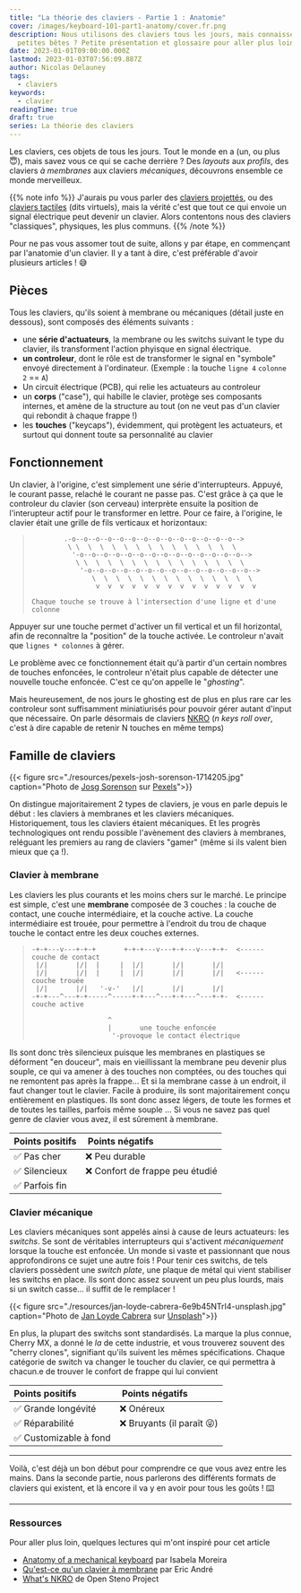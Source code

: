 ```yaml
---
title: "La théorie des claviers - Partie 1 : Anatomie"
cover: /images/keyboard-101-part1-anatomy/cover.fr.png
description: Nous utilisons des claviers tous les jours, mais connaissez vous vraiment ces
  petites bêtes ? Petite présentation et glossaire pour aller plus loin.
date: 2023-01-01T09:00:00.000Z
lastmod: 2023-01-03T07:56:09.887Z
author: Nicolas Delauney
tags:
  - claviers
keywords:
  - clavier
readingTime: true
draft: true
series: La théorie des claviers
---
```


Les claviers, ces objets de tous les jours. Tout le monde en a (un, ou plus 😇), mais savez vous ce qui se cache derrière ? Des _layouts_ aux _profils_, des claviers _à membranes_ aux claviers _mécaniques_, découvrons ensemble ce monde merveilleux.

{{% note info %}}
J'aurais pu vous parler des [claviers projettés](https://keyboardsexpert.com/laser-projection-keyboards-guide/), ou des [claviers tactiles](https://fr.wikipedia.org/wiki/Clavier_virtuel) (dits virtuels), mais la vérité c'est que tout ce qui envoie un signal électrique peut devenir un clavier. Alors contentons nous des claviers "classiques", physiques, les plus communs.
{{% /note %}}

Pour ne pas vous assomer tout de suite, allons y par étape, en commençant par l'anatomie d'un clavier. Il y a tant à dire, c'est préférable d'avoir plusieurs articles ! 😅

## Pièces

Tous les claviers, qu'ils soient à membrane ou mécaniques (détail juste en dessous), sont composés des éléments suivants :

- une **série d'actuateurs**, la membrane ou les switchs suivant le type du clavier, ils transforment l'action phyisque en signal électrique.
- **un controleur**, dont le rôle est de transformer le signal en "symbole" envoyé directement à l'ordinateur.  (Exemple : la touche `ligne 4` `colonne 2` == `A`)
- Un circuit électrique (PCB), qui relie les actuateurs au controleur
- un **corps** ("case"), qui habille le clavier, protège ses composants internes, et amène de la structure au tout (on ne veut pas d'un clavier qui rebondit à chaque frappe !)
- les **touches** ("keycaps"), évidemment, qui protègent les actuateurs, et surtout qui donnent toute sa personnalité au clavier


## Fonctionnement

Un clavier, à l'origine, c'est simplement une série d'interrupteurs. Appuyé, le courant passe, relaché le courant ne passe pas. C'est grâce à ça que le controleur du clavier (son cerveau) interprète ensuite la position de l'interupteur actif pour le transformer en lettre. Pour ce faire, à l'origine, le clavier était une grille de fils verticaux et horizontaux:

>```goat
>         .-o--o--o--o--o--o--o--o--o--o--o--o--o--o-->        
>          \ \  \  \  \  \  \  \  \  \  \  \  \  \  \        
>           '-o--o--o--o--o--o--o--o--o--o--o--o--o--o-->        
>            \ \  \  \  \  \  \  \  \  \  \  \  \  \  \        
>             '-o--o--o--o--o--o--o--o--o--o--o--o--o--o-->        
>                \  \  \  \  \  \  \  \  \  \  \  \  \  \        
>                 v  v  v  v  v  v  v  v  v  v  v  v  v  v        
>
> Chaque touche se trouve à l'intersection d'une ligne et d'une colonne
>```

Appuyer sur une touche permet d'activer un fil vertical et un fil horizontal, afin de reconnaître la "position" de la touche activée. Le controleur n'avait que `lignes * colonnes` à gérer.

Le problème avec ce fonctionnement était qu'à partir d'un certain nombres de touches enfoncées, le controleur n'était plus capable de détecter une nouvelle touche enfoncée. C'est ce qu'on appelle le "_ghosting_".

Mais heureusement, de nos jours le ghosting est de plus en plus rare car les controleur sont suffisamment miniatiurisés pour pouvoir gérer autant d'input que nécessaire. On parle désormais de claviers [NKRO][1] (_n keys roll over_, c'est à dire capable de retenir N touches en même temps)
## Famille de claviers

{{< figure src="./resources/pexels-josh-sorenson-1714205.jpg" caption="Photo de <a href='https://www.pexels.com/fr-fr/@joshsorenson/'>Josg Sorenson</a> sur <a href='https://www.pexels.com/fr-fr/photo/clavier-magique-apple-avec-pave-numerique-sur-la-table-pres-de-la-souris-sans-fil-1714205/'>Pexels</a>">}}

On distingue majoritairement 2 types de claviers, je vous en parle depuis le début : les claviers à membranes et les claviers mécaniques. Historiquement, tous les claviers étaient mécaniques. Et les progrès technologiques ont rendu possible l'avènement des claviers à membranes, reléguant les premiers au rang de claviers "gamer" (même si ils valent bien mieux que ça !).

### Clavier à membrane

Les claviers les plus courants et les moins chers sur le marché. Le principe est simple, c'est une **membrane** composée de 3 couches : la couche de contact, une couche intermédiaire, et la couche active. La couche intermédiaire est trouée, pour permettre à l'endroit du trou de chaque touche le contact entre les deux couches externes.

> ```goat
> -+-+---v---+-+-+       +-+-+---v---+-+---v---+-+-  <------ couche de contact
>  |/|       |/|  |     |  |/|       |/|       |/|
>  |/|       |/|  |     |  |/|       |/|       |/|   <------ couche trouée
>  |/|       |/|   '-v-'   |/|       |/|       |/|
> -+-+---^---+-+-----^-----+-+---^---+-+---^---+-+-  <------ couche active
> 
>                    ^
>                    |       une touche enfoncée
>                     '-provoque le contact électrique
> ```

Ils sont donc très silencieux puisque les membranes en plastiques se déforment "en douceur", mais en vieillissant la membrane peu devenir plus souple, ce qui va amener à des touches non comptées, ou des touches qui ne remontent pas après la frappe... Et si la membrane casse à un endroit, il faut changer tout le clavier. Facile à produire, ils sont majoritairement conçu entièrement en plastiques. Ils sont donc assez légers, de toute les formes et de toutes les tailles, parfois même souple ... Si vous ne savez pas quel genre de clavier vous avez, il est sûrement à membrane.

| Points positifs |  Points négatifs |
| :-------------- | :--------------- |
| ✅ Pas cher     | ❌ Peu durable   |
| ✅ Silencieux   | ❌ Confort de frappe peu étudié |
| ✅ Parfois fin  |                  |

### Clavier mécanique

Les claviers mécaniques sont appelés ainsi à cause de leurs actuateurs: les _switchs_. Se sont de véritables interrupteurs qui s'activent _mécaniquement_ lorsque la touche est enfoncée. Un monde si vaste et passionnant que nous approfondirons ce sujet une autre fois ! Pour tenir ces switchs, de tels claviers possèdent une _switch plate_, une plaque de métal qui vient stabiliser les switchs en place. Ils sont donc assez souvent un peu plus lourds, mais si un switch casse... il suffit de le remplacer ! 

{{< figure src="./resources/jan-loyde-cabrera-6e9b45NTrI4-unsplash.jpg" caption="Photo de <a href='https://unsplash.com/@loydieschoice?utm_source=unsplash&utm_medium=referral&utm_content=creditCopyText'>Jan Loyde Cabrera</a> sur <a href='https://unsplash.com/fr/photos/6e9b45NTrI4?utm_source=unsplash&utm_medium=referral&utm_content=creditCopyText'>Unsplash</a>">}}

En plus, la plupart des switchs sont standardisés. La marque la plus connue, Cherry MX, a donné le _la_ de cette industrie, et vous trouverez souvent des "cherry clones", signifiant qu'ils suivent les mêmes spécifications. Chaque catégorie de switch va changer le toucher du clavier, ce qui permettra à chacun.e de trouver le confort de frappe qui lui convient

| Points positifs        |  Points négatifs            |
| :--------------------- | :-------------------------- |
| ✅ Grande longévité    | ❌ Onéreux                  |
| ✅ Réparabilité        | ❌ Bruyants (il paraît 😜)  |
| ✅ Customizable à fond |                             |

---

Voilà, c'est déjà un bon début pour comprendre ce que vous avez entre les mains. Dans la seconde partie, nous parlerons des différents formats de claviers qui existent, et là encore il va y en avoir pour tous les goûts ! ⌨️

---

### Ressources
Pour aller plus loin, quelques lectures qui m'ont inspiré pour cet article 

- [Anatomy of a mechanical keyboard][2] par Isabela Moreira
- [Qu'est-ce qu'un clavier à membrane][3] par Eric André
- [What's NKRO][4] de Open Steno Project

[1]: https://en.wikipedia.org/wiki/Key_rollover#n-key_rollover
[2]: https://drop.com/talk/10016/anatomy-of-a-mechanical-keyboard
[3]: https://clavier-meca.fr/definition-clavier-a-membrane
[4]: https://github.com/openstenoproject/plover/wiki/Supported-Hardware#whats-nkro

[laser-keyboards]: https://keyboardsexpert.com/laser-projection-keyboards-guide/
[virtual-keyboards]: https://fr.wikipedia.org/wiki/Clavier_virtuel